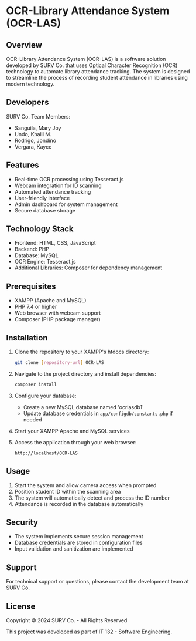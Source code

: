 # OCR-Library Attendance System (OCR-LAS)

## Overview
OCR-Library Attendance System (OCR-LAS) is a software solution developed by SURV Co. that uses Optical Character Recognition (OCR) technology to automate library attendance tracking. The system is designed to streamline the process of recording student attendance in libraries using modern technology.

## Developers
SURV Co. Team Members:
- Sanguila, Mary Joy
- Undo, Khalil M.
- Rodrigo, Jondino
- Vergara, Kayce

## Features
- Real-time OCR processing using Tesseract.js
- Webcam integration for ID scanning
- Automated attendance tracking
- User-friendly interface
- Admin dashboard for system management
- Secure database storage

## Technology Stack
- Frontend: HTML, CSS, JavaScript
- Backend: PHP
- Database: MySQL
- OCR Engine: Tesseract.js
- Additional Libraries: Composer for dependency management

## Prerequisites
- XAMPP (Apache and MySQL)
- PHP 7.4 or higher
- Web browser with webcam support
- Composer (PHP package manager)

## Installation
1. Clone the repository to your XAMPP's htdocs directory:
   ```bash
   git clone [repository-url] OCR-LAS
   ```

2. Navigate to the project directory and install dependencies:
   ```bash
   composer install
   ```

3. Configure your database:
   - Create a new MySQL database named 'ocrlasdb1'
   - Update database credentials in `app/configdb/constants.php` if needed

4. Start your XAMPP Apache and MySQL services

5. Access the application through your web browser:
   ```
   http://localhost/OCR-LAS
   ```

## Usage
1. Start the system and allow camera access when prompted
2. Position student ID within the scanning area
3. The system will automatically detect and process the ID number
4. Attendance is recorded in the database automatically

## Security
- The system implements secure session management
- Database credentials are stored in configuration files
- Input validation and sanitization are implemented

## Support
For technical support or questions, please contact the development team at SURV Co.

## License
Copyright © 2024 SURV Co. - All Rights Reserved

This project was developed as part of IT 132 - Software Engineering. 
